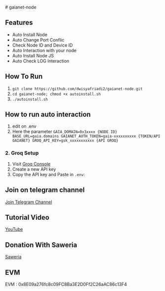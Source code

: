 ﻿﻿# gaianet-node
## Features

- Auto Install Node
- Auto Change Port Conflic
- Check Node ID and Device ID
- Auto Interaction with your node
- Auto Install Node JS
- Auto Check LOG Interaction


## How To Run
1. ``git clone https://github.com/dwisyafriadi2/gaianet-node.git``
2. ``cd gaianet-node; chmod +x autoinstall.sh``
3. ``./autoinstall.sh``

## How to run auto interaction
1. edit on .env
2. Here the parameter
``GAIA_DOMAIN=0x3xxxx {NODE ID}
BASE_URL=gaia.domains
GAIANET_AUTH_TOKEN=gaia-xxxxxxxxxx {TOKEN/API GAIANET}
GROQ_API_KEY=gsk_xxxxxxxxxxx {API GROQ}``

### 2. Groq Setup

1. Visit [Groq Console](https://console.groq.com/keys)
2. Create a new API key
3. Copy the API key and Paste in `.env`:


## Join on telegram channel
[Join Telegram Channel](http://t.me/dasarpemulung)

## Tutorial Video
[YouTube](https://www.youtube.com/@dasarpemulung)

## Donation With Saweria
[Saweria](https://saweria.co/mdwi)

## EVM
EVM : 0x8E09a276fc8c09FC8Ba3E2D0Ff2C26aAC86c13F4


